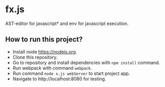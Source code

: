 # fx.js

AST-editor for javascript* and env for javascript execution.

## How to run this project?

* Install node https://nodejs.org.
* Clone this repository.
* Go to repository and install dependencies with `npm install` command.
* Run webpack with command `webpack`.
* Run command `node x.js webServer` to start project app.
* Navigate to http://localhost:8080 for testing.